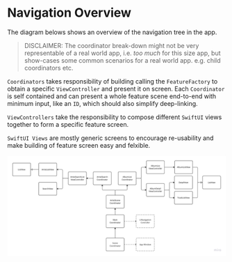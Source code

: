 # Navigation Overview
The diagram belows shows an overview of the navigation tree in the app.

> DISCLAIMER: The coordinator break-down might not be very representable of a real world app, i.e. _too much_ for this size app, but show-cases some common scenarios for a real world app. e.g. child coordinators etc.

`Coordinators` takes responsibility of building calling the `FeatureFactory` to obtain a specific `ViewController` and present it on screen.
Each `Coordinator` is self contained and can present a whole feature scene end-to-end with minimum input, like an `ID`, which should also simplify deep-linking.

`ViewControllers` take the responsibility to compose different `SwiftUI` views together to form a specific feature screen.

`SwiftUI Views` are mostly generic screens to encourage re-usability and make building of feature screen easy and felxible.

![Navigation Architecture](assets/NavigationOverview.jpg)
